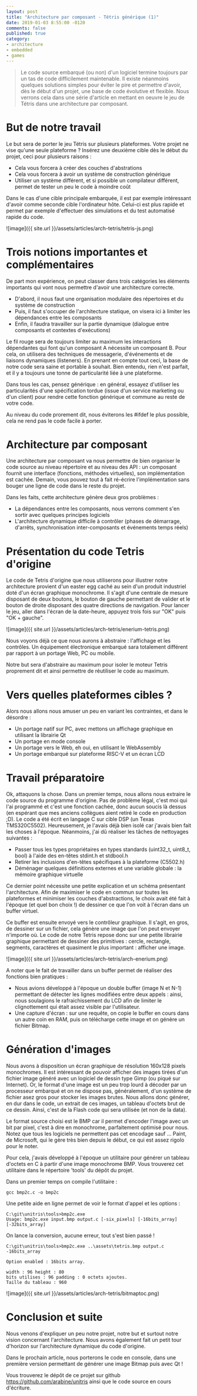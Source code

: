 ```yaml
---
layout: post
title: "Architecture par composant - Tétris générique (1)"
date: 2019-01-03 8:55:00 -0120
comments: false
published: true
category:
- architecture
- embedded
- games
---
```


> Le code source embarqué (ou non) d'un logiciel termine toujours par un tas de code difficilement maintenable. Il existe néanmoins quelques solutions simples pour éviter le pire et permettre d'avoir, dès le début d'un projet, une base de code évolutive et flexible. Nous verrons cela dans une série d'article en mettant en oeuvre le jeu de Tétris dans une architecture par composant.

# But de notre travail

Le but sera de porter le jeu Tétris sur plusieurs plateformes. Votre projet ne vise qu'une seule plateforme ? Insérez une deuxième cible dès le début du projet, ceci pour plusieurs raisons :

  * Cela vous forcera à créer des couches d'abstrations
  * Cela vous forcera à avoir un système de construction générique
  * Utiliser un système différent, et si possible un compilateur différent, permet de tester un peu le code à moindre coût

Dans le cas d'une cible principale embarquée, il est par exemple intéressant d'avoir comme seconde cible l'ordinateur hôte. Celui-ci est plus rapide et permet par exemple d'effectuer des simulations et du test automatisé rapide du code.

![image]({{ site.url }}/assets/articles/arch-tetris/tetris-js.png)

# Trois notions importantes et complémentaires

De part mon expérience, on peut classer dans trois catégories les éléments importants qui vont nous permettre d'avoir une architecture correcte.

  * D'abord, il nous faut une organisation modulaire des répertoires et du système de construction
  * Puis, il faut s'occuper de l'architecture statique, on visera ici à limiter les dépendances entre les composants
  * Enfin, il faudra travailler sur la partie dynamique (dialogue entre composants et contextes d'exécutions)

Le fil rouge sera de toujours limiter au maximum les interactions dépendantes qui font qu'un composant A nécessite un composant B. Pour cela, on utilisera des techniques de messagerie, d'événements et de liaisons dynamiques (listeners). En prenant en compte tout ceci, la base de notre code sera saine et portable à souhait. Bien entendu, rien n'est parfait, et il y a toujours une tonne de particularité liée à une plateforme.

Dans tous les cas, pensez générique : en général, essayez d'utiliser les particularités d'une spécification tordue (issue d'un service marketing ou d'un client) pour rendre cette fonction générique et commune au reste de votre code.

Au niveau du code prorement dit, nous éviterons les #ifdef le plus possible, cela ne rend pas le code facile à porter.

# Architecture par composant

Une architecture par composant va nous permettre de bien organiser le code source au niveau répertoire et au niveau des API : un composant fournit une interface (fonctions, méthodes virtuelles), son implémentation est cachée. Demain, vous pouvez tout à fait ré-écrire l'implémentation sans bouger une ligne de code dans le reste du projet.

Dans les faits, cette architecture génère deux gros problèmes :

  * La dépendances entre les composants, nous verrons comment s'en sortir avec quelques principes logiciels
  * L'architecture dynamique difficile à contrôler (phases de démarrage, d'arrêts, synchronisation inter-composants et événements temps réels)

# Présentation du code Tetris d'origine

Le code de Tetris d'origine que nous utiliserons pour illustrer notre architecture provient d'un easter egg caché au sein d'un produit industriel doté d'un écran graphique monochrome. Il s'agit d'une centrale de mesure disposant de deux boutons, le bouton de gauche permettant de valider et le bouton de droite disposant des quatre directions de navigation. Pour lancer le jeu, aller dans l'écran de la date-heure, appuyez trois fois sur "OK" puis "OK + gauche".

![image]({{ site.url }}/assets/articles/arch-tetris/enerium-tetris.png)

Nous voyons déjà ce que nous aurons à abstraire : l'affichage et les contrôles. Un équipement électronique embarqué sara totalement différent par rapport à un portage Web, PC ou mobile.

Notre but sera d'abstraire au maximum pour isoler le moteur Tetris proprement dit et ainsi permettre de réutiliser le code au maximum.

# Vers quelles plateformes cibles ?

Alors nous allons nous amuser un peu en variant les contraintes, et dans le désordre :

  * Un portage natif sur PC, avec mettons un affichage graphique en utilisant la librairie Qt
  * Un portage en mode console
  * Un portage vers le Web, eh oui, en utilisant le WebAssembly
  * Un portage embarqué sur plateforme RISC-V et un écran LCD

# Travail préparatoire

Ok, attaquons la chose. Dans un premier temps, nous allons nous extraire le code source du programme d'origine. Pas de problème légal, c'est moi qui l'ai programmé et c'est une fonction cachée, donc aucun soucis là dessus (en espérant que mes anciens collègues aient retiré le code en production ;D). Le code a été écrit en langage C sur cible DSP (un Texas TMS320C5502). Heureusement, je l'avais déjà bien isolé car j'avais bien fait les choses à l'époque. Néanmoins, j'ai dû réaliser les tâches de nettoyages suivantes :

  * Passer tous les types propriétaires en types standards (uint32_t, uint8_t, bool) à l'aide des en-têtes stdint.h et stdbool.h
  * Retirer les inclusions d'en-têtes spécifiques à la plateforme (C5502.h)
  * Déménager quelques définitions externes et une variable globale : la mémoire graphique virtuelle

Ce dernier point nécessite une petite explication et un schéma présentant l'architecture. Afin de maximiser le code en commun sur toutes les plateformes et minimiser les couches d'abstractions, le choix avait été fait à l'époque (et quel bon choix !) de dessiner ce que l'on voit à l'écran dans un buffer virtuel.

Ce buffer est ensuite envoyé vers le contrôleur graphique. Il s'agit, en gros, de dessiner sur un fichier, cela génère une image que l'on peut envoyer n'importe où. Le code de notre Tetris repose donc sur une petite librairie graphique permettant de dessiner des primitives : cercle, rectangle, segments, caractères et quasiment le plus important : afficher une image.

![image]({{ site.url }}/assets/articles/arch-tetris/arch-enerium.png)

A noter que le fait de travailler dans un buffer permet de réaliser des fonctions bien pratiques :

  * Nous avions développé à l'époque un double buffer (image N et N-1) permettant de détecter les lignes modifiées entre deux appels : ainsi, nous soulagions le rafraichissement du LCD afin de limiter le clignottement qui était assez visible par l'utilisateur.
  * Une capture d'écran : sur une requête, on copie le buffer en cours dans un autre coin en RAM, puis on télécharge cette image et on génère un fichier Bitmap.

# Génération d'images

Nous avons à disposition un écran graphique de résolution 160x128 pixels monochromes. Il est intéressant de pouvoir afficher des images tirées d'un fichier image généré avec un logiciel de dessin type Gimp (ou piqué sur Internet). Or, le format d'une image est un peu trop lourd à décoder par un processeur embarqué et on ne dispose pas, généralement, d'un système de fichier asez gros pour stocker les images brutes. Nous allons donc générer, en dur dans le code, un extrait de ces images, un tableau d'octets brut de ce dessin. Ainsi, c'est de la Flash code qui sera utilisée (et non de la data).

Le format source choisi est le BMP car il permet d'encoder l'image avec un bit par pixel, c'est à dire en monochrome, parfaitement optimisé pour nous. Notez que tous les logiciels ne permettent pas cet encodage sauf ...  Paint, de Microsoft, qui le gère très bien depuis le début, ce qui est assez rigolo pour le noter.

Pour cela, j'avais développé à l'époque un utilitaire pour générer un tableau d'octets en C à partir d'une image monochrome BMP. Vous trouverez cet utilitaire dans le répertoire 'tools' du dépôt du projet.

Dans un premier temps on compile l'utilitaire :

```shell
gcc bmp2c.c -o bmp2c
```
Une petite aide en ligne permet de voir le format d'appel et les options :

```shell
C:\git\unitris\tools>bmp2c.exe
Usage: bmp2c.exe input.bmp output.c [-six_pixels] [-16bits_array] [-32bits_array]
```
On lance la conversion, aucune erreur, tout s'est bien passé !

```shell
C:\git\unitris\tools>bmp2c.exe ..\assets\tetris.bmp output.c  -16bits_array

Option enabled : 16bits array.

width : 96 height : 80
bits utilises : 96 padding : 0 octets ajoutes.
Taille du tableau : 960
```
![image]({{ site.url }}/assets/articles/arch-tetris/bitmaptoc.png)


# Conclusion et suite

Nous venons d'expliquer un peu notre projet, notre but et surtout notre vision concernant l'architecture. Nous avons également fait un petit tour d'horizon sur l'architecture dynamique du code d'origine.

Dans le prochain article, nous porterons le code en console, dans une première version permettant de générer une image Bitmap puis avec Qt !

Vous trouverez le dépôt de ce projet sur github https://github.com/arabine/unitris ainsi que le code source en cours d'écriture.


